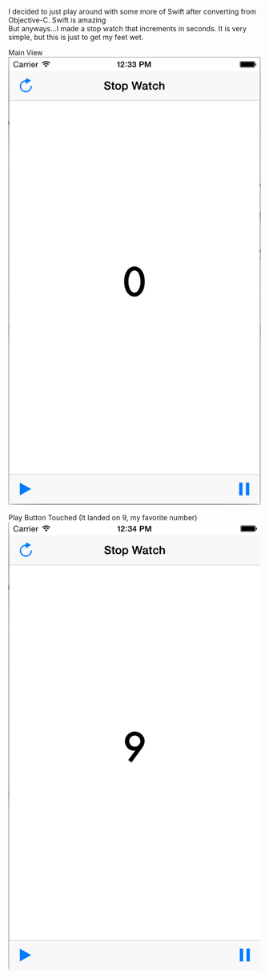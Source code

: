I decided to just play around with some more of Swift after converting from Objective-C. Swift is amazing		
But anyways...I made a stop watch that increments in seconds. It is very simple, but this is just to get my feet wet.		

Main View		
![alt tag](https://github.com/divinedavis/Stop-Watch-iOS/blob/master/Stop%20Watch/Screen%20Shot%202015-08-27%20at%2012.33.48%20PM.png)		

Play Button Touched (It landed on 9, my favorite number)		
![alt tag](https://github.com/divinedavis/Stop-Watch-iOS/blob/master/Stop%20Watch/Screen%20Shot%202015-08-27%20at%2012.34.03%20PM.png)
